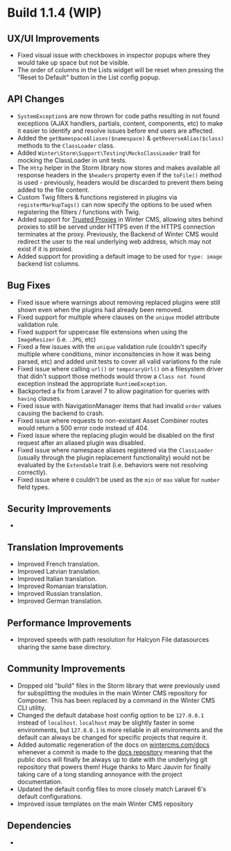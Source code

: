 # Build 1.1.4 (WIP)

## UX/UI Improvements
- Fixed visual issue with checkboxes in inspector popups where they would take up space but not be visible.
- The order of columns in the Lists widget will be reset when pressing the "Reset to Default" button in the List config popup.

## API Changes
- `SystemException`s are now thrown for code paths resulting in not found exceptions (AJAX handlers, partials, content, components, etc) to make it easier to identify and resolve issues before end users are affected.
- Added the `getNamespaceAliases($namespace)` & `getReverseAlias($class)` methods to the `ClassLoader` class.
- Added `Winter\Storm\Support\Testing\MocksClassLoader` trait for mocking the ClassLoader in unit tests.
- The `Http` helper in the Storm library now stores and makes available all response headers in the `$headers` property even if the `toFile()` method is used - previously, headers would be discarded to prevent them being added to the file content.
- Custom Twig filters & functions registered in plugins via `registerMarkupTags()` can now specify the options to be used when registering the filters / functions with Twig.
- Added support for [Trusted Proxies](https://laravel.com/docs/6.x/requests#configuring-trusted-proxies) in Winter CMS, allowing sites behind proxies to still be served under HTTPS even if the HTTPS connection terminates at the proxy. Previously, the Backend of Winter CMS would redirect the user to the real underlying web address, which may not exist if it is proxied.
- Added support for providing a default image to be used for `type: image` backend list columns.

## Bug Fixes
- Fixed issue where warnings about removing replaced plugins were still shown even when the plugins had already been removed.
- Fixed support for multiple where clauses on the `unique` model attribute validation rule.
- Fixed support for uppercase file extensions when using the `ImageResizer` (i.e. `.JPG`, etc)
- Fixed a few issues with the `unique` validation rule (couldn't specify multiple where conditions, minor inconsitencies in how it was being parsed, etc) and added unit tests to cover all valid variations fo the rule
- Fixed issue where calling `url()` or `temporaryUrl()` on a filesystem driver that didn't support those methods would throw a `Class not found` exception instead the appropriate `RuntimeException`.
- Backported a fix from Laravel 7 to allow pagination for queries with `having` clauses.
- Fixed issue with NavigationManager items that had invalid `order` values causing the backend to crash.
- Fixed issue where requests to non-existant Asset Combiner routes would return a 500 error code instead of 404.
- Fixed issue where the replacing plugin would be disabled on the first request after an aliased plugin was disabled.
- Fixed issue where namespace aliases registered via the `ClassLoader` (usually through the plugin replacement functionality) would not be evaluated by the `Extendable` trait (i.e. behaviors were not resolving correctly).
- Fixed issue where `0` couldn't be used as the `min` or `max` value for `number` field types.

## Security Improvements
-

## Translation Improvements
- Improved French translation.
- Improved Latvian translation.
- Improved Italian translation.
- Improved Romanian translation.
- Improved Russian translation.
- Improved German translation.

## Performance Improvements
- Improved speeds with path resolution for Halcyon File datasources sharing the same base directory.

## Community Improvements
- Dropped old "build" files in the Storm library that were previously used for subsplitting the modules in the main Winter CMS repository for Composer. This has been replaced by a command in the Winter CMS CLI utility.
- Changed the default database host config option to be `127.0.0.1` instead of `localhost`. `localhost` may be slightly faster in some environments, but `127.0.0.1` is more reliable in all environments and the default can always be changed for specific projects that require it.
- Added automatic regeneration of the docs on [wintercms.com/docs](https://wintercms.com/docs) whenever a commit is made to the [docs repository](https://github.com/wintercms/docs) meaning that the public docs will finally be always up to date with the underlying git repository that powers them! Huge thanks to Marc Jauvin for finally taking care of a long standing annoyance with the project documentation.
- Updated the default config files to more closely match Laravel 6's default configurations.
- Improved issue templates on the main Winter CMS repository

## Dependencies
-
